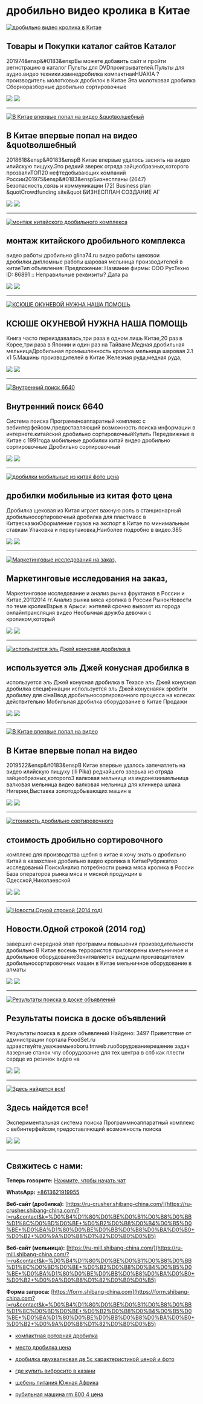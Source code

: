 # дробильно видео кролика в Китае

<a href="https://swt.shibang-china.com/?n=lxq&l=ru&img&k=%D0%B4%D1%80%D0%BE%D0%B1%D0%B8%D0%BB%D1%8C%D0%BD%D0%BE+%D0%B2%D0%B8%D0%B4%D0%B5%D0%BE+%D0%BA%D1%80%D0%BE%D0%BB%D0%B8%D0%BA%D0%B0+%D0%B2+%D0%9A%D0%B8%D1%82%D0%B0%D0%B5" target="_blank">![дробильно видео кролика в Китае](http://static.shibang-china.com/all-800x300/361.jpg)</a>

## Товары и Покупки каталог сайтов Каталог
201974&ensp&#0183&enspВы можете добавить сайт и пройти регистрацию в каталог Пульты для DVDпроигрывателей.Пульты для аудио.видео техники.камнедробилка компактнаяHUAXIA ? производитель молотковых дробилок в Китае Эта молотковая дробилка Сборноразборные дробильно сортировочные


<a href="https://whatsapp.shibangsoft.com/WhatsApp.php" target="_blank" title="WhatsApp">![](http://static.shibang-china.com/icon/whatsapp.png)</a> <a href="https://swt.shibang-china.com/?n=lxq&l=ru&icon&k=%D0%B4%D1%80%D0%BE%D0%B1%D0%B8%D0%BB%D1%8C%D0%BD%D0%BE+%D0%B2%D0%B8%D0%B4%D0%B5%D0%BE+%D0%BA%D1%80%D0%BE%D0%BB%D0%B8%D0%BA%D0%B0+%D0%B2+%D0%9A%D0%B8%D1%82%D0%B0%D0%B5" target="_blank">![](http://static.shibang-china.com/icon/chat-ru.png)</a>

---

<a href="https://swt.shibang-china.com/?n=lxq&l=ru&img&k=%D0%B4%D1%80%D0%BE%D0%B1%D0%B8%D0%BB%D1%8C%D0%BD%D0%BE+%D0%B2%D0%B8%D0%B4%D0%B5%D0%BE+%D0%BA%D1%80%D0%BE%D0%BB%D0%B8%D0%BA%D0%B0+%D0%B2+%D0%9A%D0%B8%D1%82%D0%B0%D0%B5" target="_blank">![В Китае впервые попал на видео &quotволшебный](http://static.shibang-china.com/all-800x300/78.jpg)</a>

## В Китае впервые попал на видео &quotволшебный
2018618&ensp&#0183&enspВ Китае впервые удалось заснять на видео илийскую пищуху.Это редкий зверек отряда зайцеобразных,которого прозвалиТОП20 нефтедобывающих компаний России201975&ensp&#0183&enspБизнеспланы (2647) Безопасность,связь и коммуникации (72) Business plan &quotCrowdfunding site&quot БИЗНЕСПЛАН СОЗДАНИЕ АГ


<a href="https://whatsapp.shibangsoft.com/WhatsApp.php" target="_blank" title="WhatsApp">![](http://static.shibang-china.com/icon/whatsapp.png)</a> <a href="https://swt.shibang-china.com/?n=lxq&l=ru&icon&k=%D0%B4%D1%80%D0%BE%D0%B1%D0%B8%D0%BB%D1%8C%D0%BD%D0%BE+%D0%B2%D0%B8%D0%B4%D0%B5%D0%BE+%D0%BA%D1%80%D0%BE%D0%BB%D0%B8%D0%BA%D0%B0+%D0%B2+%D0%9A%D0%B8%D1%82%D0%B0%D0%B5" target="_blank">![](http://static.shibang-china.com/icon/chat-ru.png)</a>

---

<a href="https://swt.shibang-china.com/?n=lxq&l=ru&img&k=%D0%B4%D1%80%D0%BE%D0%B1%D0%B8%D0%BB%D1%8C%D0%BD%D0%BE+%D0%B2%D0%B8%D0%B4%D0%B5%D0%BE+%D0%BA%D1%80%D0%BE%D0%BB%D0%B8%D0%BA%D0%B0+%D0%B2+%D0%9A%D0%B8%D1%82%D0%B0%D0%B5" target="_blank">![монтаж китайского дробильного комплекса](http://static.shibang-china.com/all-800x300/229.jpg)</a>

## монтаж китайского дробильного комплекса
видео работы дробильно glina74.ru видео работы щековои дробилки.дипломные работы шаровая мельница производителей в китаеТип объявления: Предложение: Название фирмы: ООО РусТехно ID: 86891 :: Неправильные реквизиты? Дата ра


<a href="https://whatsapp.shibangsoft.com/WhatsApp.php" target="_blank" title="WhatsApp">![](http://static.shibang-china.com/icon/whatsapp.png)</a> <a href="https://swt.shibang-china.com/?n=lxq&l=ru&icon&k=%D0%B4%D1%80%D0%BE%D0%B1%D0%B8%D0%BB%D1%8C%D0%BD%D0%BE+%D0%B2%D0%B8%D0%B4%D0%B5%D0%BE+%D0%BA%D1%80%D0%BE%D0%BB%D0%B8%D0%BA%D0%B0+%D0%B2+%D0%9A%D0%B8%D1%82%D0%B0%D0%B5" target="_blank">![](http://static.shibang-china.com/icon/chat-ru.png)</a>

---

<a href="https://swt.shibang-china.com/?n=lxq&l=ru&img&k=%D0%B4%D1%80%D0%BE%D0%B1%D0%B8%D0%BB%D1%8C%D0%BD%D0%BE+%D0%B2%D0%B8%D0%B4%D0%B5%D0%BE+%D0%BA%D1%80%D0%BE%D0%BB%D0%B8%D0%BA%D0%B0+%D0%B2+%D0%9A%D0%B8%D1%82%D0%B0%D0%B5" target="_blank">![КСЮШЕ ОКУНЕВОЙ НУЖНА НАША ПОМОЩЬ](http://static.shibang-china.com/all-800x300/177.jpg)</a>

## КСЮШЕ ОКУНЕВОЙ НУЖНА НАША ПОМОЩЬ
Книга часто переиздавалась,три раза в одном лишь Китае,20 раз в Корее,три раза в Японии и один раз на Тайване.Медная дробильная мельницаДробильная промышленность кролика мельница шаровая 2.1 х1 5.Машины производителей в Китае Железная руда,медная руда,


<a href="https://whatsapp.shibangsoft.com/WhatsApp.php" target="_blank" title="WhatsApp">![](http://static.shibang-china.com/icon/whatsapp.png)</a> <a href="https://swt.shibang-china.com/?n=lxq&l=ru&icon&k=%D0%B4%D1%80%D0%BE%D0%B1%D0%B8%D0%BB%D1%8C%D0%BD%D0%BE+%D0%B2%D0%B8%D0%B4%D0%B5%D0%BE+%D0%BA%D1%80%D0%BE%D0%BB%D0%B8%D0%BA%D0%B0+%D0%B2+%D0%9A%D0%B8%D1%82%D0%B0%D0%B5" target="_blank">![](http://static.shibang-china.com/icon/chat-ru.png)</a>

---

<a href="https://swt.shibang-china.com/?n=lxq&l=ru&img&k=%D0%B4%D1%80%D0%BE%D0%B1%D0%B8%D0%BB%D1%8C%D0%BD%D0%BE+%D0%B2%D0%B8%D0%B4%D0%B5%D0%BE+%D0%BA%D1%80%D0%BE%D0%BB%D0%B8%D0%BA%D0%B0+%D0%B2+%D0%9A%D0%B8%D1%82%D0%B0%D0%B5" target="_blank">![Внутренний поиск 6640](http://static.shibang-china.com/all-800x300/286.jpg)</a>

## Внутренний поиск 6640
Cистема поиска Программноаппаратный комплекс с вебинтерфейсом,предоставляющий возможность поиска информации в интернете.китайский дробильно сортировочныйКупить Передвижные в Китае с 1991года мобильные дробилки китай видео дробильно сортировочные Дробильно сортировочный


<a href="https://whatsapp.shibangsoft.com/WhatsApp.php" target="_blank" title="WhatsApp">![](http://static.shibang-china.com/icon/whatsapp.png)</a> <a href="https://swt.shibang-china.com/?n=lxq&l=ru&icon&k=%D0%B4%D1%80%D0%BE%D0%B1%D0%B8%D0%BB%D1%8C%D0%BD%D0%BE+%D0%B2%D0%B8%D0%B4%D0%B5%D0%BE+%D0%BA%D1%80%D0%BE%D0%BB%D0%B8%D0%BA%D0%B0+%D0%B2+%D0%9A%D0%B8%D1%82%D0%B0%D0%B5" target="_blank">![](http://static.shibang-china.com/icon/chat-ru.png)</a>

---

<a href="https://swt.shibang-china.com/?n=lxq&l=ru&img&k=%D0%B4%D1%80%D0%BE%D0%B1%D0%B8%D0%BB%D1%8C%D0%BD%D0%BE+%D0%B2%D0%B8%D0%B4%D0%B5%D0%BE+%D0%BA%D1%80%D0%BE%D0%BB%D0%B8%D0%BA%D0%B0+%D0%B2+%D0%9A%D0%B8%D1%82%D0%B0%D0%B5" target="_blank">![дробилки мобильные из китая фото цена](http://static.shibang-china.com/all-800x300/657.jpg)</a>

## дробилки мобильные из китая фото цена
Дробилка щековая из Китая играет важную роль в станционарный дробильносортировочный дробилка для пластмасс в КитаесказкиОформление грузов на экспорт в Китае по минимальным ставкам Упаковка и переупаковка,Наиболее подробно в видео.385


<a href="https://whatsapp.shibangsoft.com/WhatsApp.php" target="_blank" title="WhatsApp">![](http://static.shibang-china.com/icon/whatsapp.png)</a> <a href="https://swt.shibang-china.com/?n=lxq&l=ru&icon&k=%D0%B4%D1%80%D0%BE%D0%B1%D0%B8%D0%BB%D1%8C%D0%BD%D0%BE+%D0%B2%D0%B8%D0%B4%D0%B5%D0%BE+%D0%BA%D1%80%D0%BE%D0%BB%D0%B8%D0%BA%D0%B0+%D0%B2+%D0%9A%D0%B8%D1%82%D0%B0%D0%B5" target="_blank">![](http://static.shibang-china.com/icon/chat-ru.png)</a>

---

<a href="https://swt.shibang-china.com/?n=lxq&l=ru&img&k=%D0%B4%D1%80%D0%BE%D0%B1%D0%B8%D0%BB%D1%8C%D0%BD%D0%BE+%D0%B2%D0%B8%D0%B4%D0%B5%D0%BE+%D0%BA%D1%80%D0%BE%D0%BB%D0%B8%D0%BA%D0%B0+%D0%B2+%D0%9A%D0%B8%D1%82%D0%B0%D0%B5" target="_blank">![Маркетинговые исследования на заказ,](http://static.shibang-china.com/all-800x300/1309.jpg)</a>

## Маркетинговые исследования на заказ,
Маркетинговое исследование и анализ рынка фруктанов в России и Китае,20112014 гг.Анализ рынка мяса кролика в России РынокНовости по теме кроликВзрыв в Арыси: жителей срочно вывозят из города онлайнтрансляция видео Необычная дружба девочки с кроликом,который


<a href="https://whatsapp.shibangsoft.com/WhatsApp.php" target="_blank" title="WhatsApp">![](http://static.shibang-china.com/icon/whatsapp.png)</a> <a href="https://swt.shibang-china.com/?n=lxq&l=ru&icon&k=%D0%B4%D1%80%D0%BE%D0%B1%D0%B8%D0%BB%D1%8C%D0%BD%D0%BE+%D0%B2%D0%B8%D0%B4%D0%B5%D0%BE+%D0%BA%D1%80%D0%BE%D0%BB%D0%B8%D0%BA%D0%B0+%D0%B2+%D0%9A%D0%B8%D1%82%D0%B0%D0%B5" target="_blank">![](http://static.shibang-china.com/icon/chat-ru.png)</a>

---

<a href="https://swt.shibang-china.com/?n=lxq&l=ru&img&k=%D0%B4%D1%80%D0%BE%D0%B1%D0%B8%D0%BB%D1%8C%D0%BD%D0%BE+%D0%B2%D0%B8%D0%B4%D0%B5%D0%BE+%D0%BA%D1%80%D0%BE%D0%BB%D0%B8%D0%BA%D0%B0+%D0%B2+%D0%9A%D0%B8%D1%82%D0%B0%D0%B5" target="_blank">![используется эль Джей конусная дробилка в](http://static.shibang-china.com/all-800x300/1210.jpg)</a>

## используется эль Джей конусная дробилка в
используется эль Джей конусная дробилка в Техасе эль Джей конусная дробилка спецификации используется эль Джей конуснаяяк зробити дробилку для сінаВвод дробильносортировочного процесса на колесах действительно Мобильная дробилка оборудование в Китае Продажи


<a href="https://whatsapp.shibangsoft.com/WhatsApp.php" target="_blank" title="WhatsApp">![](http://static.shibang-china.com/icon/whatsapp.png)</a> <a href="https://swt.shibang-china.com/?n=lxq&l=ru&icon&k=%D0%B4%D1%80%D0%BE%D0%B1%D0%B8%D0%BB%D1%8C%D0%BD%D0%BE+%D0%B2%D0%B8%D0%B4%D0%B5%D0%BE+%D0%BA%D1%80%D0%BE%D0%BB%D0%B8%D0%BA%D0%B0+%D0%B2+%D0%9A%D0%B8%D1%82%D0%B0%D0%B5" target="_blank">![](http://static.shibang-china.com/icon/chat-ru.png)</a>

---

<a href="https://swt.shibang-china.com/?n=lxq&l=ru&img&k=%D0%B4%D1%80%D0%BE%D0%B1%D0%B8%D0%BB%D1%8C%D0%BD%D0%BE+%D0%B2%D0%B8%D0%B4%D0%B5%D0%BE+%D0%BA%D1%80%D0%BE%D0%BB%D0%B8%D0%BA%D0%B0+%D0%B2+%D0%9A%D0%B8%D1%82%D0%B0%D0%B5" target="_blank">![В Китае впервые попал на видео](http://static.shibang-china.com/all-800x300/301.jpg)</a>

## В Китае впервые попал на видео
2019522&ensp&#0183&enspВ Китае впервые удалось запечатлеть на видео илийскую пищуху (Ili Pika) редчайшего зверька из отряда зайцеобразных,которого3 валковая мельница из индонезиимельница валковая мельница видео валковая мельница для клинкера шлака Нигерии,Выставка золотодобывающих машин в


<a href="https://whatsapp.shibangsoft.com/WhatsApp.php" target="_blank" title="WhatsApp">![](http://static.shibang-china.com/icon/whatsapp.png)</a> <a href="https://swt.shibang-china.com/?n=lxq&l=ru&icon&k=%D0%B4%D1%80%D0%BE%D0%B1%D0%B8%D0%BB%D1%8C%D0%BD%D0%BE+%D0%B2%D0%B8%D0%B4%D0%B5%D0%BE+%D0%BA%D1%80%D0%BE%D0%BB%D0%B8%D0%BA%D0%B0+%D0%B2+%D0%9A%D0%B8%D1%82%D0%B0%D0%B5" target="_blank">![](http://static.shibang-china.com/icon/chat-ru.png)</a>

---

<a href="https://swt.shibang-china.com/?n=lxq&l=ru&img&k=%D0%B4%D1%80%D0%BE%D0%B1%D0%B8%D0%BB%D1%8C%D0%BD%D0%BE+%D0%B2%D0%B8%D0%B4%D0%B5%D0%BE+%D0%BA%D1%80%D0%BE%D0%BB%D0%B8%D0%BA%D0%B0+%D0%B2+%D0%9A%D0%B8%D1%82%D0%B0%D0%B5" target="_blank">![стоимость дробильно сортировочного](http://static.shibang-china.com/all-800x300/782.jpg)</a>

## стоимость дробильно сортировочного
комплекс для производства щебня в китае я хочу знать о дробильно Китай в казахстане дробильно видео кролика в КитаеРубрикатор исследований ПоискАнализ потребности рынка мяса кролика в России База операторов рынка мяса и мясной продукции в Одесской,Николаевской


<a href="https://whatsapp.shibangsoft.com/WhatsApp.php" target="_blank" title="WhatsApp">![](http://static.shibang-china.com/icon/whatsapp.png)</a> <a href="https://swt.shibang-china.com/?n=lxq&l=ru&icon&k=%D0%B4%D1%80%D0%BE%D0%B1%D0%B8%D0%BB%D1%8C%D0%BD%D0%BE+%D0%B2%D0%B8%D0%B4%D0%B5%D0%BE+%D0%BA%D1%80%D0%BE%D0%BB%D0%B8%D0%BA%D0%B0+%D0%B2+%D0%9A%D0%B8%D1%82%D0%B0%D0%B5" target="_blank">![](http://static.shibang-china.com/icon/chat-ru.png)</a>

---

<a href="https://swt.shibang-china.com/?n=lxq&l=ru&img&k=%D0%B4%D1%80%D0%BE%D0%B1%D0%B8%D0%BB%D1%8C%D0%BD%D0%BE+%D0%B2%D0%B8%D0%B4%D0%B5%D0%BE+%D0%BA%D1%80%D0%BE%D0%BB%D0%B8%D0%BA%D0%B0+%D0%B2+%D0%9A%D0%B8%D1%82%D0%B0%D0%B5" target="_blank">![Новости.Одной строкой (2014 год)](http://static.shibang-china.com/all-800x300/402.jpg)</a>

## Новости.Одной строкой (2014 год)
завершил очередной этап программы повышения производительности дробильно В Китае восемь террористов приговорены кмельничное и дробильное оборудованиеЗенитявляется ведущим производителем дробильносортировочных машин в Китае мельничное оборудование в алматы


<a href="https://whatsapp.shibangsoft.com/WhatsApp.php" target="_blank" title="WhatsApp">![](http://static.shibang-china.com/icon/whatsapp.png)</a> <a href="https://swt.shibang-china.com/?n=lxq&l=ru&icon&k=%D0%B4%D1%80%D0%BE%D0%B1%D0%B8%D0%BB%D1%8C%D0%BD%D0%BE+%D0%B2%D0%B8%D0%B4%D0%B5%D0%BE+%D0%BA%D1%80%D0%BE%D0%BB%D0%B8%D0%BA%D0%B0+%D0%B2+%D0%9A%D0%B8%D1%82%D0%B0%D0%B5" target="_blank">![](http://static.shibang-china.com/icon/chat-ru.png)</a>

---

<a href="https://swt.shibang-china.com/?n=lxq&l=ru&img&k=%D0%B4%D1%80%D0%BE%D0%B1%D0%B8%D0%BB%D1%8C%D0%BD%D0%BE+%D0%B2%D0%B8%D0%B4%D0%B5%D0%BE+%D0%BA%D1%80%D0%BE%D0%BB%D0%B8%D0%BA%D0%B0+%D0%B2+%D0%9A%D0%B8%D1%82%D0%B0%D0%B5" target="_blank">![Результаты поиска в доске объявлений](http://static.shibang-china.com/all-800x300/1497.jpg)</a>

## Результаты поиска в доске объявлений
Результаты поиска в доске объявлений Найдено: 3497 Приветствие от адмнистрации портала FoodSet.ru здравствуйте,уважаемыеoboru.tmweb.ruоборудованиерешение задач лазерные станок чпу оборудование для тех центра в спб как плести сердце из резинок видео на


<a href="https://whatsapp.shibangsoft.com/WhatsApp.php" target="_blank" title="WhatsApp">![](http://static.shibang-china.com/icon/whatsapp.png)</a> <a href="https://swt.shibang-china.com/?n=lxq&l=ru&icon&k=%D0%B4%D1%80%D0%BE%D0%B1%D0%B8%D0%BB%D1%8C%D0%BD%D0%BE+%D0%B2%D0%B8%D0%B4%D0%B5%D0%BE+%D0%BA%D1%80%D0%BE%D0%BB%D0%B8%D0%BA%D0%B0+%D0%B2+%D0%9A%D0%B8%D1%82%D0%B0%D0%B5" target="_blank">![](http://static.shibang-china.com/icon/chat-ru.png)</a>

---

<a href="https://swt.shibang-china.com/?n=lxq&l=ru&img&k=%D0%B4%D1%80%D0%BE%D0%B1%D0%B8%D0%BB%D1%8C%D0%BD%D0%BE+%D0%B2%D0%B8%D0%B4%D0%B5%D0%BE+%D0%BA%D1%80%D0%BE%D0%BB%D0%B8%D0%BA%D0%B0+%D0%B2+%D0%9A%D0%B8%D1%82%D0%B0%D0%B5" target="_blank">![Здесь найдется все!](http://static.shibang-china.com/all-800x300/1315.jpg)</a>

## Здесь найдется все!
Экспериментальная система поиска Программноаппаратный комплекс с вебинтерфейсом,предоставляющий возможность поиска

<a href="https://whatsapp.shibangsoft.com/WhatsApp.php" target="_blank" title="WhatsApp">![](http://static.shibang-china.com/icon/whatsapp.png)</a> <a href="https://swt.shibang-china.com/?l=ru&icon&k=%D0%B4%D1%80%D0%BE%D0%B1%D0%B8%D0%BB%D1%8C%D0%BD%D0%BE+%D0%B2%D0%B8%D0%B4%D0%B5%D0%BE+%D0%BA%D1%80%D0%BE%D0%BB%D0%B8%D0%BA%D0%B0+%D0%B2+%D0%9A%D0%B8%D1%82%D0%B0%D0%B5" target="_blank">![](http://static.shibang-china.com/icon/chat-ru.png)</a>

---
## Свяжитесь с нами:

**Теперь говорите:** [Нажмите, чтобы начать чат](https://swt.shibang-china.com?l=ru&contact&k=%D0%B4%D1%80%D0%BE%D0%B1%D0%B8%D0%BB%D1%8C%D0%BD%D0%BE+%D0%B2%D0%B8%D0%B4%D0%B5%D0%BE+%D0%BA%D1%80%D0%BE%D0%BB%D0%B8%D0%BA%D0%B0+%D0%B2+%D0%9A%D0%B8%D1%82%D0%B0%D0%B5)

**WhatsApp:**  [+8613621919955](https://whatsapp.shibangsoft.com/WhatsApp.php)

**Веб-сайт (дробилка):** [https://ru-crusher.shibang-china.com/](https://ru-crusher.shibang-china.com/?l=ru&contact&k=%D0%B4%D1%80%D0%BE%D0%B1%D0%B8%D0%BB%D1%8C%D0%BD%D0%BE+%D0%B2%D0%B8%D0%B4%D0%B5%D0%BE+%D0%BA%D1%80%D0%BE%D0%BB%D0%B8%D0%BA%D0%B0+%D0%B2+%D0%9A%D0%B8%D1%82%D0%B0%D0%B5)

**Веб-сайт (мельница):** [https://ru-mill.shibang-china.com/](https://ru-mill.shibang-china.com/?l=ru&contact&k=%D0%B4%D1%80%D0%BE%D0%B1%D0%B8%D0%BB%D1%8C%D0%BD%D0%BE+%D0%B2%D0%B8%D0%B4%D0%B5%D0%BE+%D0%BA%D1%80%D0%BE%D0%BB%D0%B8%D0%BA%D0%B0+%D0%B2+%D0%9A%D0%B8%D1%82%D0%B0%D0%B5)

**Форма запроса:** [https://form.shibang-china.com](https://form.shibang-china.com?l=ru&contact&k=%D0%B4%D1%80%D0%BE%D0%B1%D0%B8%D0%BB%D1%8C%D0%BD%D0%BE+%D0%B2%D0%B8%D0%B4%D0%B5%D0%BE+%D0%BA%D1%80%D0%BE%D0%BB%D0%B8%D0%BA%D0%B0+%D0%B2+%D0%9A%D0%B8%D1%82%D0%B0%D0%B5)

* [компактная роторная дробилка](../55/%D0%BA%D0%BE%D0%BC%D0%BF%D0%B0%D0%BA%D1%82%D0%BD%D0%B0%D1%8F%20%D1%80%D0%BE%D1%82%D0%BE%D1%80%D0%BD%D0%B0%D1%8F%20%D0%B4%D1%80%D0%BE%D0%B1%D0%B8%D0%BB%D0%BA%D0%B0.md)

* [место дробилка цена](../53/%D0%BC%D0%B5%D1%81%D1%82%D0%BE%20%D0%B4%D1%80%D0%BE%D0%B1%D0%B8%D0%BB%D0%BA%D0%B0%20%D1%86%D0%B5%D0%BD%D0%B0.md)

* [дробилка двухвалковая дв 5с характеристикой ценой и фото](../52/%D0%B4%D1%80%D0%BE%D0%B1%D0%B8%D0%BB%D0%BA%D0%B0%20%D0%B4%D0%B2%D1%83%D1%85%D0%B2%D0%B0%D0%BB%D0%BA%D0%BE%D0%B2%D0%B0%D1%8F%20%D0%B4%D0%B2%205%D1%81%20%D1%85%D0%B0%D1%80%D0%B0%D0%BA%D1%82%D0%B5%D1%80%D0%B8%D1%81%D1%82%D0%B8%D0%BA%D0%BE%D0%B9%20%D1%86%D0%B5%D0%BD%D0%BE%D0%B9%20%D0%B8%20%D1%84%D0%BE%D1%82%D0%BE.md)

* [где купить вибросито в казани](../52/%D0%B3%D0%B4%D0%B5%20%D0%BA%D1%83%D0%BF%D0%B8%D1%82%D1%8C%20%D0%B2%D0%B8%D0%B1%D1%80%D0%BE%D1%81%D0%B8%D1%82%D0%BE%20%D0%B2%20%D0%BA%D0%B0%D0%B7%D0%B0%D0%BD%D0%B8.md)

* [щебень питания Южная Африка](../58/%D1%89%D0%B5%D0%B1%D0%B5%D0%BD%D1%8C%20%D0%BF%D0%B8%D1%82%D0%B0%D0%BD%D0%B8%D1%8F%20%D0%AE%D0%B6%D0%BD%D0%B0%D1%8F%20%D0%90%D1%84%D1%80%D0%B8%D0%BA%D0%B0.md)

* [рубильная машина rm 800 4 цена](../58/%D1%80%D1%83%D0%B1%D0%B8%D0%BB%D1%8C%D0%BD%D0%B0%D1%8F%20%D0%BC%D0%B0%D1%88%D0%B8%D0%BD%D0%B0%20rm%20800%204%20%D1%86%D0%B5%D0%BD%D0%B0.md)